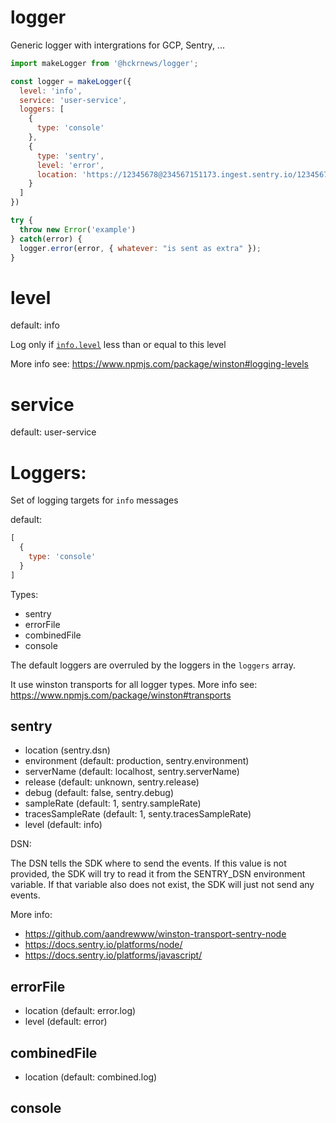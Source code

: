 # logger
Generic logger with intergrations for GCP, Sentry, ...

```javascript
import makeLogger from '@hckrnews/logger';

const logger = makeLogger({
  level: 'info', 
  service: 'user-service',
  loggers: [
    {
      type: 'console'
    },
    {
      type: 'sentry',
      level: 'error',
      location: 'https://12345678@234567151173.ingest.sentry.io/1234567'
    }
  ]
})

try {
  throw new Error('example')
} catch(error) {
  logger.error(error, { whatever: "is sent as extra" });
}
```

# level

default: info

Log only if [`info.level`](#streams-objectmode-and-info-objects) less than or equal to this level

More info see: https://www.npmjs.com/package/winston#logging-levels

# service

default: user-service

# Loggers:

Set of logging targets for `info` messages

default:
```javascript
[
  {
    type: 'console'
  }
]
```

Types:

 * sentry
 * errorFile
 * combinedFile
 * console

The default loggers are overruled by the loggers in the `loggers` array.

It use winston transports for all logger types.
More info see: https://www.npmjs.com/package/winston#transports

## sentry

* location (sentry.dsn)
* environment (default: production, sentry.environment)
* serverName (default: localhost, sentry.serverName)
* release (default: unknown, sentry.release)
* debug (default: false, sentry.debug)
* sampleRate (default: 1, sentry.sampleRate)
* tracesSampleRate (default: 1, senty.tracesSampleRate)
* level (default: info)

DSN:

The DSN tells the SDK where to send the events. If this value is not provided, the SDK will try to read it from the SENTRY_DSN environment variable. If that variable also does not exist, the SDK will just not send any events.

More info: 

* https://github.com/aandrewww/winston-transport-sentry-node
* https://docs.sentry.io/platforms/node/
* https://docs.sentry.io/platforms/javascript/

## errorFile

* location (default: error.log)
* level (default: error)

## combinedFile

* location (default: combined.log)

## console
